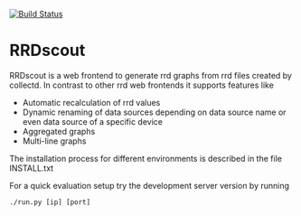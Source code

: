 [![Build Status](https://travis-ci.org/isginf/rrdscout.png)](https://travis-ci.org/isginf/rrdscout.png )

RRDscout  
========

RRDscout is a web frontend to generate rrd graphs from rrd files created by collectd.
In contrast to other rrd web frontends it supports features like

- Automatic recalculation of rrd values
- Dynamic renaming of data sources depending on data source name or even data source of a specific device
- Aggregated graphs
- Multi-line graphs

The installation process for different environments is described in the file INSTALL.txt

For a quick evaluation setup try the development server version by running

    ./run.py [ip] [port]
